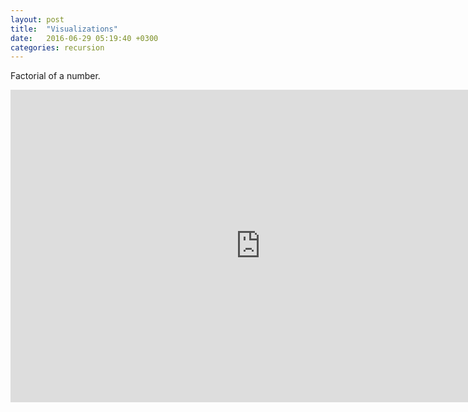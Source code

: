 ```yaml
---
layout: post
title:  "Visualizations"
date:   2016-06-29 05:19:40 +0300
categories: recursion
---
```

Factorial of a number.

<iframe width="800" height="500" frameborder="0" src="http://pythontutor.com/iframe-embed.html#code=def+fact(n%29%3A%0A++++if(n%3C%3D1%29%3A%0A++++++++return+1%0A++++else%3A%0A++++++++return+n+*+fact(n-1%29%0A%0Aprint(fact(5%29%29&origin=opt-frontend.js&cumulative=false&heapPrimitives=false&textReferences=false&py=2&rawInputLstJSON=%5B%5D&curInstr=22&codeDivWidth=350&codeDivHeight=400"> </iframe>
